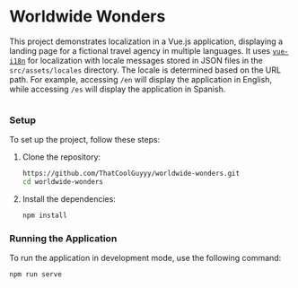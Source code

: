 # Worldwide Wonders

This project demonstrates localization in a Vue.js application, displaying a landing page for a fictional travel agency in multiple languages. It uses [`vue-i18n`](https://www.npmjs.com/package/vue-i18n) for localization with locale messages stored in JSON files in the `src/assets/locales` directory. 
The locale is determined based on the URL path. For example, accessing `/en` will display the application in English, while accessing `/es` will display the application in Spanish.

<img src="https://i.imghippo.com/files/HHy6781RCc.png" alt="" border="0">

### Setup

To set up the project, follow these steps:

1. Clone the repository:
    ```bash
    https://github.com/ThatCoolGuyyy/worldwide-wonders.git
    cd worldwide-wonders
    ```

2. Install the dependencies:
    ```bash
    npm install
    ```

### Running the Application

To run the application in development mode, use the following command:

```bash
npm run serve
```
